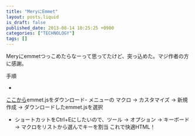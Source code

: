 ```yaml
---
title: "MeryにEmmet"
layout: posts.liquid
is_draft: false
published_date: 2013-08-14 10:25:25 +0900
categories: ["TECHNOLOGY"]
tags: []
---
```


Meryにemmetつっこめたらなーって思ってたけど、突っ込めた。マジ作者の方に感謝。

手順

- 
[ここから](https://github.com/haijinboys/mery-macro-emmet)emmet.jsをダウンロード- メニューの マクロ -\> カスタマイズ -\> 新規作成 -\> ダウンロードしたemmet.jsを選択
- ショートカットをCtrl+Eにしたいので、ツール -\> オプション -\> キーボード -\> マクロをリストから選んでキーを割当
これで快適HTML！


